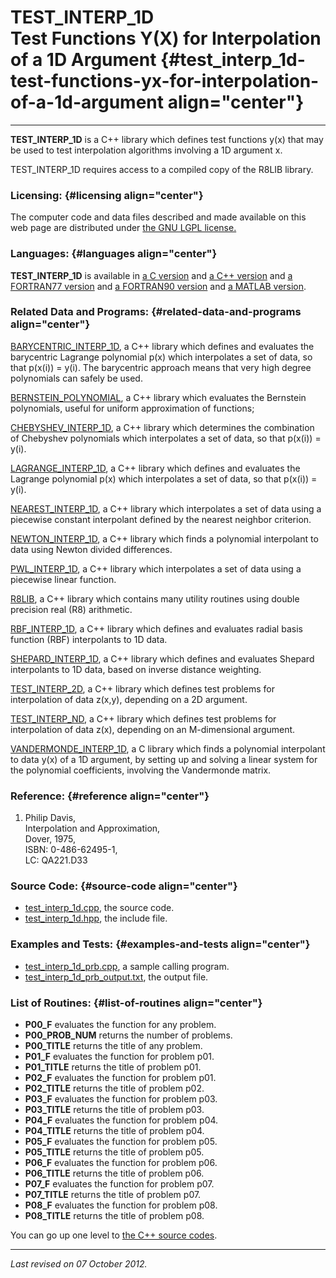 TEST\_INTERP\_1D\
Test Functions Y(X) for Interpolation of a 1D Argument {#test_interp_1d-test-functions-yx-for-interpolation-of-a-1d-argument align="center"}
======================================================

------------------------------------------------------------------------

**TEST\_INTERP\_1D** is a C++ library which defines test functions y(x)
that may be used to test interpolation algorithms involving a 1D
argument x.

TEST\_INTERP\_1D requires access to a compiled copy of the R8LIB
library.

### Licensing: {#licensing align="center"}

The computer code and data files described and made available on this
web page are distributed under [the GNU LGPL
license.](../../txt/gnu_lgpl.txt)

### Languages: {#languages align="center"}

**TEST\_INTERP\_1D** is available in [a C
version](../../c_src/test_interp_1d/test_interp_1d.md) and [a C++
version](../../master/test_interp_1d/test_interp_1d.md) and [a
FORTRAN77 version](../../f77_src/test_interp_1d/test_interp_1d.md) and
[a FORTRAN90 version](../../f_src/test_interp_1d/test_interp_1d.md)
and [a MATLAB version](../../m_src/test_interp_1d/test_interp_1d.md).

### Related Data and Programs: {#related-data-and-programs align="center"}

[BARYCENTRIC\_INTERP\_1D](../../master/barycentric_interp_1d/barycentric_interp_1d.md),
a C++ library which defines and evaluates the barycentric Lagrange
polynomial p(x) which interpolates a set of data, so that p(x(i)) =
y(i). The barycentric approach means that very high degree polynomials
can safely be used.

[BERNSTEIN\_POLYNOMIAL](../../master/bernstein_polynomial/bernstein_polynomial.md),
a C++ library which evaluates the Bernstein polynomials, useful for
uniform approximation of functions;

[CHEBYSHEV\_INTERP\_1D](../../master/chebyshev_interp_1d/chebyshev_interp_1d.md),
a C++ library which determines the combination of Chebyshev polynomials
which interpolates a set of data, so that p(x(i)) = y(i).

[LAGRANGE\_INTERP\_1D](../../master/lagrange_interp_1d/lagrange_interp_1d.md),
a C++ library which defines and evaluates the Lagrange polynomial p(x)
which interpolates a set of data, so that p(x(i)) = y(i).

[NEAREST\_INTERP\_1D](../../master/nearest_interp_1d/nearest_interp_1d.md),
a C++ library which interpolates a set of data using a piecewise
constant interpolant defined by the nearest neighbor criterion.

[NEWTON\_INTERP\_1D](../../master/newton_interp_1d/newton_interp_1d.md),
a C++ library which finds a polynomial interpolant to data using Newton
divided differences.

[PWL\_INTERP\_1D](../../master/pwl_interp_1d/pwl_interp_1d.md), a C++
library which interpolates a set of data using a piecewise linear
function.

[R8LIB](../../master/r8lib/r8lib.md), a C++ library which contains
many utility routines using double precision real (R8) arithmetic.

[RBF\_INTERP\_1D](../../master/rbf_interp_1d/rbf_interp_1d.md), a C++
library which defines and evaluates radial basis function (RBF)
interpolants to 1D data.

[SHEPARD\_INTERP\_1D](../../master/shepard_interp_1d/shepard_interp_1d.md),
a C++ library which defines and evaluates Shepard interpolants to 1D
data, based on inverse distance weighting.

[TEST\_INTERP\_2D](../../master/test_interp_2d/test_interp_2d.md), a
C++ library which defines test problems for interpolation of data
z(x,y), depending on a 2D argument.

[TEST\_INTERP\_ND](../../master/test_interp_nd/test_interp_nd.md), a
C++ library which defines test problems for interpolation of data z(x),
depending on an M-dimensional argument.

[VANDERMONDE\_INTERP\_1D](../../c_src/vandermonde_interp_1d/vandermonde_interp_1d.md),
a C library which finds a polynomial interpolant to data y(x) of a 1D
argument, by setting up and solving a linear system for the polynomial
coefficients, involving the Vandermonde matrix.

### Reference: {#reference align="center"}

1.  Philip Davis,\
    Interpolation and Approximation,\
    Dover, 1975,\
    ISBN: 0-486-62495-1,\
    LC: QA221.D33

### Source Code: {#source-code align="center"}

-   [test\_interp\_1d.cpp](test_interp_1d.cpp), the source code.
-   [test\_interp\_1d.hpp](test_interp_1d.hpp), the include file.

### Examples and Tests: {#examples-and-tests align="center"}

-   [test\_interp\_1d\_prb.cpp](test_interp_1d_prb.cpp), a sample
    calling program.
-   [test\_interp\_1d\_prb\_output.txt](test_interp_1d_prb_output.txt),
    the output file.

### List of Routines: {#list-of-routines align="center"}

-   **P00\_F** evaluates the function for any problem.
-   **P00\_PROB\_NUM** returns the number of problems.
-   **P00\_TITLE** returns the title of any problem.
-   **P01\_F** evaluates the function for problem p01.
-   **P01\_TITLE** returns the title of problem p01.
-   **P02\_F** evaluates the function for problem p01.
-   **P02\_TITLE** returns the title of problem p02.
-   **P03\_F** evaluates the function for problem p03.
-   **P03\_TITLE** returns the title of problem p03.
-   **P04\_F** evaluates the function for problem p04.
-   **P04\_TITLE** returns the title of problem p04.
-   **P05\_F** evaluates the function for problem p05.
-   **P05\_TITLE** returns the title of problem p05.
-   **P06\_F** evaluates the function for problem p06.
-   **P06\_TITLE** returns the title of problem p06.
-   **P07\_F** evaluates the function for problem p07.
-   **P07\_TITLE** returns the title of problem p07.
-   **P08\_F** evaluates the function for problem p08.
-   **P08\_TITLE** returns the title of problem p08.

You can go up one level to [the C++ source codes](../cpp_src.md).

------------------------------------------------------------------------

*Last revised on 07 October 2012.*
